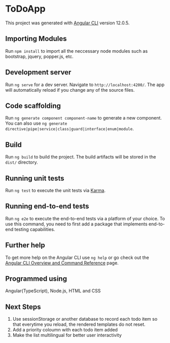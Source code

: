 # ToDoApp

This project was generated with [Angular CLI](https://github.com/angular/angular-cli) version 12.0.5.

## Importing Modules

Run `npm install` to import all the neccessary node modules such as bootstrap, jquery, popper.js, etc.

## Development server

Run `ng serve` for a dev server. Navigate to `http://localhost:4200/`. The app will automatically reload if you change any of the source files.

## Code scaffolding

Run `ng generate component component-name` to generate a new component. You can also use `ng generate directive|pipe|service|class|guard|interface|enum|module`.

## Build

Run `ng build` to build the project. The build artifacts will be stored in the `dist/` directory.

## Running unit tests

Run `ng test` to execute the unit tests via [Karma](https://karma-runner.github.io).

## Running end-to-end tests

Run `ng e2e` to execute the end-to-end tests via a platform of your choice. To use this command, you need to first add a package that implements end-to-end testing capabilities.

## Further help

To get more help on the Angular CLI use `ng help` or go check out the [Angular CLI Overview and Command Reference](https://angular.io/cli) page.

## Programmed using

Angular(TypeScript), Node.js, HTML and CSS

## Next Steps

1. Use sessionStorage or another database to record each todo item so that everytime you reload, the rendered templates do not reset. 
2. Add a priority coloumn with each todo item added
3. Make the list multilingual for better user interactivity


